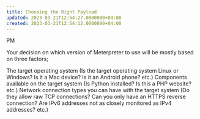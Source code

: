 ```yaml
---
title: Choosing the Right Payload
updated: 2023-03-21T12:54:27.0000000+04:00
created: 2023-03-21T12:54:12.0000000+04:00
---
```


PM

Your decision on which version of Meterpreter to use will be mostly based on three factors;

The target operating system (Is the target operating system Linux or Windows? Is it a Mac device? Is it an Android phone? etc.)
Components available on the target system (Is Python installed? Is this a PHP website? etc.)
Network connection types you can have with the target system (Do they allow raw TCP connections? Can you only have an HTTPS reverse connection? Are IPv6 addresses not as closely monitored as IPv4 addresses? etc.)

